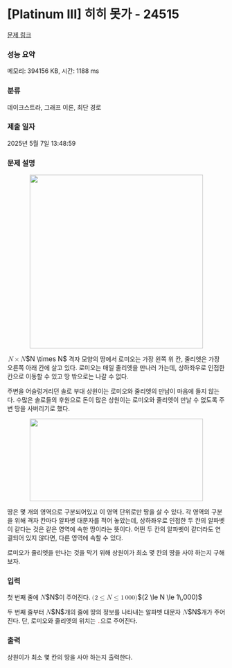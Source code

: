 # [Platinum III] 히히 못가 - 24515 

[문제 링크](https://www.acmicpc.net/problem/24515) 

### 성능 요약

메모리: 394156 KB, 시간: 1188 ms

### 분류

데이크스트라, 그래프 이론, 최단 경로

### 제출 일자

2025년 5월 7일 13:48:59

### 문제 설명

<p style="text-align: center;"><img alt="" src="https://upload.acmicpc.net/a2316711-75e0-4902-a1b7-8f2b203f8704/-/preview/" style="height: 400px; width: 400px;"><br>
 </p>

<p><mjx-container class="MathJax" jax="CHTML" style="font-size: 109%; position: relative;"> <mjx-math class="MJX-TEX" aria-hidden="true"><mjx-mi class="mjx-i"><mjx-c class="mjx-c1D441 TEX-I"></mjx-c></mjx-mi><mjx-mo class="mjx-n" space="3"><mjx-c class="mjx-cD7"></mjx-c></mjx-mo><mjx-mi class="mjx-i" space="3"><mjx-c class="mjx-c1D441 TEX-I"></mjx-c></mjx-mi></mjx-math><mjx-assistive-mml unselectable="on" display="inline"><math xmlns="http://www.w3.org/1998/Math/MathML"><mi>N</mi><mo>×</mo><mi>N</mi></math></mjx-assistive-mml><span aria-hidden="true" class="no-mathjax mjx-copytext">$N \times N$</span></mjx-container> 격자 모양의 땅에서 로미오는 가장 왼쪽 위 칸, 줄리엣은 가장 오른쪽 아래 칸에 살고 있다. 로미오는 매일 줄리엣을 만나러 가는데, 상하좌우로 인접한 칸으로 이동할 수 있고 땅 밖으로는 나갈 수 없다.</p>

<p>주변을 어슬렁거리던 솔로 부대 상원이는 로미오와 줄리엣의 만남이 마음에 들지 않는다. 수많은 솔로들의 후원으로 돈이 많은 상원이는 로미오와 줄리엣이 만날 수 없도록 주변 땅을 사버리기로 했다.</p>

<p style="text-align: center;"><img alt="" src="https://upload.acmicpc.net/658a1f14-0125-4490-891a-2648dbfc5d5b/-/preview/" style="height: 190px; width: 400px;"></p>

<p>땅은 몇 개의 영역으로 구분되어있고 이 영역 단위로만 땅을 살 수 있다. 각 영역의 구분을 위해 격자 칸마다 알파벳 대문자를 적어 놓았는데, 상하좌우로 인접한 두 칸의 알파벳이 같다는 것은 같은 영역에 속한 땅이라는 뜻이다. 어떤 두 칸의 알파벳이 같더라도 연결되어 있지 않다면, 다른 영역에 속할 수 있다.</p>

<p>로미오가 줄리엣을 만나는 것을 막기 위해 상원이가 최소 몇 칸의 땅을 사야 하는지 구해보자.</p>

### 입력 

 <p>첫 번째 줄에 <mjx-container class="MathJax" jax="CHTML" style="font-size: 109%; position: relative;"><mjx-math class="MJX-TEX" aria-hidden="true"><mjx-mi class="mjx-i"><mjx-c class="mjx-c1D441 TEX-I"></mjx-c></mjx-mi></mjx-math><mjx-assistive-mml unselectable="on" display="inline"><math xmlns="http://www.w3.org/1998/Math/MathML"><mi>N</mi></math></mjx-assistive-mml><span aria-hidden="true" class="no-mathjax mjx-copytext">$N$</span></mjx-container>이 주어진다. <mjx-container class="MathJax" jax="CHTML" style="font-size: 109%; position: relative;"><mjx-math class="MJX-TEX" aria-hidden="true"><mjx-mo class="mjx-n"><mjx-c class="mjx-c28"></mjx-c></mjx-mo><mjx-mn class="mjx-n"><mjx-c class="mjx-c32"></mjx-c></mjx-mn><mjx-mo class="mjx-n" space="4"><mjx-c class="mjx-c2264"></mjx-c></mjx-mo><mjx-mi class="mjx-i" space="4"><mjx-c class="mjx-c1D441 TEX-I"></mjx-c></mjx-mi><mjx-mo class="mjx-n" space="4"><mjx-c class="mjx-c2264"></mjx-c></mjx-mo><mjx-mn class="mjx-n" space="4"><mjx-c class="mjx-c31"></mjx-c></mjx-mn><mjx-mstyle><mjx-mspace style="width: 0.167em;"></mjx-mspace></mjx-mstyle><mjx-mn class="mjx-n"><mjx-c class="mjx-c30"></mjx-c><mjx-c class="mjx-c30"></mjx-c><mjx-c class="mjx-c30"></mjx-c></mjx-mn><mjx-mo class="mjx-n"><mjx-c class="mjx-c29"></mjx-c></mjx-mo></mjx-math><mjx-assistive-mml unselectable="on" display="inline"><math xmlns="http://www.w3.org/1998/Math/MathML"><mo stretchy="false">(</mo><mn>2</mn><mo>≤</mo><mi>N</mi><mo>≤</mo><mn>1</mn><mstyle scriptlevel="0"><mspace width="0.167em"></mspace></mstyle><mn>000</mn><mo stretchy="false">)</mo></math></mjx-assistive-mml><span aria-hidden="true" class="no-mathjax mjx-copytext">$(2 \le N \le 1\,000)$</span> </mjx-container></p>

<p>두 번째 줄부터 <mjx-container class="MathJax" jax="CHTML" style="font-size: 109%; position: relative;"><mjx-math class="MJX-TEX" aria-hidden="true"><mjx-mi class="mjx-i"><mjx-c class="mjx-c1D441 TEX-I"></mjx-c></mjx-mi></mjx-math><mjx-assistive-mml unselectable="on" display="inline"><math xmlns="http://www.w3.org/1998/Math/MathML"><mi>N</mi></math></mjx-assistive-mml><span aria-hidden="true" class="no-mathjax mjx-copytext">$N$</span></mjx-container>개의 줄에 땅의 정보를 나타내는 알파벳 대문자 <mjx-container class="MathJax" jax="CHTML" style="font-size: 109%; position: relative;"><mjx-math class="MJX-TEX" aria-hidden="true"><mjx-mi class="mjx-i"><mjx-c class="mjx-c1D441 TEX-I"></mjx-c></mjx-mi></mjx-math><mjx-assistive-mml unselectable="on" display="inline"><math xmlns="http://www.w3.org/1998/Math/MathML"><mi>N</mi></math></mjx-assistive-mml><span aria-hidden="true" class="no-mathjax mjx-copytext">$N$</span></mjx-container>개가 주어진다. 단, 로미오와 줄리엣의 위치는 <span style="color:#e74c3c;"><code>.</code></span>으로 주어진다.</p>

### 출력 

 <p>상원이가 최소 몇 칸의 땅을 사야 하는지 출력한다.</p>


